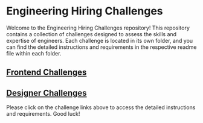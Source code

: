 # Engineering Hiring Challenges

Welcome to the Engineering Hiring Challenges repository! This repository contains a collection of challenges designed to assess the skills and expertise of engineers. Each challenge is located in its own folder, and you can find the detailed instructions and requirements in the respective readme file within each folder.

## [Frontend Challenges](./frontend-challenges/README.md)

## [Designer Challenges](./designer-challenges/README.md)

Please click on the challenge links above to access the detailed instructions and requirements. Good luck!
